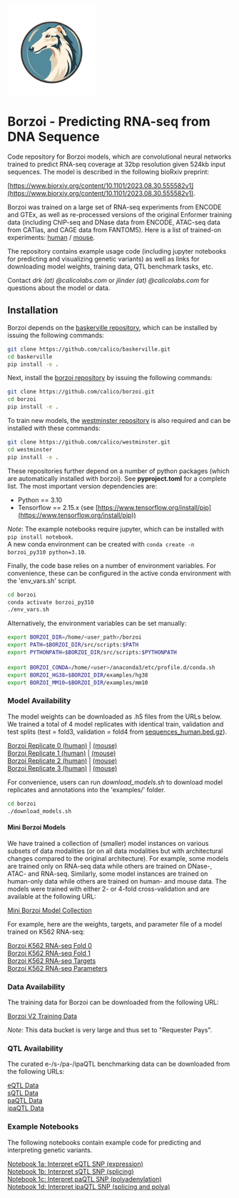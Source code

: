 <!---[![Build/Release Python Package](https://github.com/calico/github-template-python-library/actions/workflows/release-new-version.yml/badge.svg?branch=main)](https://github.com/calico/github-template-python-library/actions/workflows/release-new-version.yml)--->
<!---[![Python formatting and tests](https://github.com/calico/github-template-python-library/actions/workflows/run-tests-formatting.yml/badge.svg?branch=main)](https://github.com/calico/github-template-python-library/actions/workflows/run-tests-formatting.yml)--->
<!---[![Validate prettier formatting](https://github.com/calico/github-template-python-library/actions/workflows/check-prettier-formatting.yml/badge.svg?branch=main)](https://github.com/calico/github-template-python-library/actions/workflows/check-prettier-formatting.yml)--->

<img src="borzoi_logo.png" width="200" />

# Borzoi - Predicting RNA-seq from DNA Sequence
Code repository for Borzoi models, which are convolutional neural networks trained to predict RNA-seq coverage at 32bp resolution given 524kb input sequences. The model is described in the following bioRxiv preprint:<br/>

[https://www.biorxiv.org/content/10.1101/2023.08.30.555582v1](https://www.biorxiv.org/content/10.1101/2023.08.30.555582v1).

Borzoi was trained on a large set of RNA-seq experiments from ENCODE and GTEx, as well as re-processed versions of the original Enformer training data (including ChIP-seq and DNase data from ENCODE, ATAC-seq data from CATlas, and CAGE data from FANTOM5). Here is a list of trained-on experiments: [human](https://raw.githubusercontent.com/calico/borzoi/main/examples/targets_human.txt) / [mouse](https://raw.githubusercontent.com/calico/borzoi/main/examples/targets_mouse.txt).

The repository contains example usage code (including jupyter notebooks for predicting and visualizing genetic variants) as well as links for downloading model weights, training data, QTL benchmark tasks, etc.

Contact *drk (at) @calicolabs.com* or *jlinder (at) @calicolabs.com* for questions about the model or data.

## Installation
Borzoi depends on the [baskerville repository](https://github.com/calico/baskerville.git), which can be installed by issuing the following commands:
```sh
git clone https://github.com/calico/baskerville.git
cd baskerville
pip install -e .
```

Next, install the [borzoi repository](https://github.com/calico/borzoi.git) by issuing the following commands:
```sh
git clone https://github.com/calico/borzoi.git
cd borzoi
pip install -e .
```

To train new models, the [westminster repository](https://github.com/calico/westminster.git) is also required and can be installed with these commands:
```sh
git clone https://github.com/calico/westminster.git
cd westminster
pip install -e .
```

These repositories further depend on a number of python packages (which are automatically installed with borzoi). See **pyproject.toml** for a complete list. The most important version dependencies are:
- Python == 3.10
- Tensorflow == 2.15.x (see [https://www.tensorflow.org/install/pip](https://www.tensorflow.org/install/pip))

*Note*: The example notebooks require jupyter, which can be installed with `pip install notebook`.<br/>
A new conda environment can be created with `conda create -n borzoi_py310 python=3.10`.

Finally, the code base relies on a number of environment variables. For convenience, these can be configured in the active conda environment with the 'env_vars.sh' script.
```sh
cd borzoi
conda activate borzoi_py310
./env_vars.sh
```

Alternatively, the environment variables can be set manually:
```sh
export BORZOI_DIR=/home/<user_path>/borzoi
export PATH=$BORZOI_DIR/src/scripts:$PATH
export PYTHONPATH=$BORZOI_DIR/src/scripts:$PYTHONPATH

export BORZOI_CONDA=/home/<user>/anaconda3/etc/profile.d/conda.sh
export BORZOI_HG38=$BORZOI_DIR/examples/hg38
export BORZOI_MM10=$BORZOI_DIR/examples/mm10
```

### Model Availability
The model weights can be downloaded as .h5 files from the URLs below. We trained a total of 4 model replicates with identical train, validation and test splits (test = fold3, validation = fold4 from [sequences_human.bed.gz](https://github.com/calico/borzoi/blob/main/data/sequences_human.bed.gz)).

[Borzoi Replicate 0 (human)](https://storage.googleapis.com/seqnn-share/borzoi/f0/model0_best.h5) | [(mouse)](https://storage.googleapis.com/seqnn-share/borzoi/f0/model1_best.h5)<br/>
[Borzoi Replicate 1 (human)](https://storage.googleapis.com/seqnn-share/borzoi/f1/model0_best.h5) | [(mouse)](https://storage.googleapis.com/seqnn-share/borzoi/f1/model1_best.h5)<br/>
[Borzoi Replicate 2 (human)](https://storage.googleapis.com/seqnn-share/borzoi/f2/model0_best.h5) | [(mouse)](https://storage.googleapis.com/seqnn-share/borzoi/f2/model1_best.h5)<br/>
[Borzoi Replicate 3 (human)](https://storage.googleapis.com/seqnn-share/borzoi/f3/model0_best.h5) | [(mouse)](https://storage.googleapis.com/seqnn-share/borzoi/f3/model1_best.h5)<br/>

For convenience, users can run *download_models.sh* to download model replicates and annotations into the 'examples/' folder.
```sh
cd borzoi
./download_models.sh
```

#### Mini Borzoi Models
We have trained a collection of (smaller) model instances on various subsets of data modalities (or on all data modalities but with architectural changes compared to the original architecture). For example, some models are trained only on RNA-seq data while others are trained on DNase-, ATAC- and RNA-seq. Similarly, some model instances are trained on human-only data while others are trained on human- and mouse data. The models were trained with either 2- or 4-fold cross-validation and are available at the following URL:

[Mini Borzoi Model Collection](https://storage.googleapis.com/seqnn-share/borzoi/mini/)<br/>

For example, here are the weights, targets, and parameter file of a model trained on K562 RNA-seq:

[Borzoi K562 RNA-seq Fold 0](https://storage.googleapis.com/seqnn-share/borzoi/mini/k562_rna/f0/model0_best.h5)<br/>
[Borzoi K562 RNA-seq Fold 1](https://storage.googleapis.com/seqnn-share/borzoi/mini/k562_rna/f1/model0_best.h5)<br/>
[Borzoi K562 RNA-seq Targets](https://storage.googleapis.com/seqnn-share/borzoi/mini/k562_rna/hg38/targets.txt)<br/>
[Borzoi K562 RNA-seq Parameters](https://storage.googleapis.com/seqnn-share/borzoi/mini/k562_rna/params.json)<br/>

### Data Availability
The training data for Borzoi can be downloaded from the following URL:

[Borzoi V2 Training Data](https://storage.googleapis.com/borzoi-paper/data/)<br/>

*Note*: This data bucket is very large and thus set to "Requester Pays".

### QTL Availability
The curated e-/s-/pa-/ipaQTL benchmarking data can be downloaded from the following URLs:

[eQTL Data](https://storage.googleapis.com/borzoi-paper/qtl/eqtl/)<br/>
[sQTL Data](https://storage.googleapis.com/borzoi-paper/qtl/sqtl/)<br/>
[paQTL Data](https://storage.googleapis.com/borzoi-paper/qtl/paqtl/)<br/>
[ipaQTL Data](https://storage.googleapis.com/borzoi-paper/qtl/ipaqtl/)<br/>

### Example Notebooks
The following notebooks contain example code for predicting and interpreting genetic variants.

[Notebook 1a: Interpret eQTL SNP (expression)](https://github.com/calico/borzoi/blob/main/examples/borzoi_example_eqtl_chr10_116952944_T_C.ipynb)<br/>
[Notebook 1b: Interpret sQTL SNP (splicing)](https://github.com/calico/borzoi/blob/main/examples/borzoi_example_sqtl_chr9_135548708_G_C.ipynb)<br/>
[Notebook 1c: Interpret paQTL SNP (polyadenylation)](https://github.com/calico/borzoi/blob/main/examples/borzoi_example_paqtl_chr1_236763042_A_G.ipynb)<br/>
[Notebook 1d: Interpret ipaQTL SNP (splicing and polya)](https://github.com/calico/borzoi/blob/main/examples/borzoi_example_ipaqtl_chr10_116664061_G_A.ipynb)<br/>
